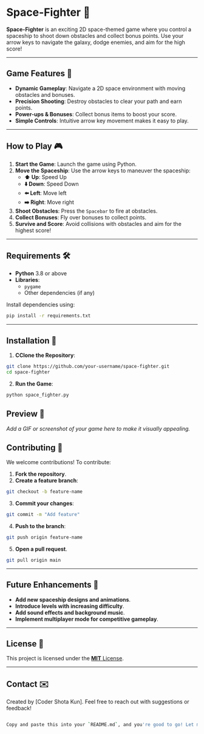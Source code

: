 # **Space-Fighter** 🚀  

**Space-Fighter** is an exciting 2D space-themed game where you control a spaceship to shoot down obstacles and collect bonus points. Use your arrow keys to navigate the galaxy, dodge enemies, and aim for the high score!  

---

## **Game Features** 🌟  

- **Dynamic Gameplay**: Navigate a 2D space environment with moving obstacles and bonuses.  
- **Precision Shooting**: Destroy obstacles to clear your path and earn points.  
- **Power-ups & Bonuses**: Collect bonus items to boost your score.  
- **Simple Controls**: Intuitive arrow key movement makes it easy to play.  

---

## **How to Play** 🎮  

1. **Start the Game**: Launch the game using Python.  
2. **Move the Spaceship**: Use the arrow keys to maneuver the spaceship:  
   - **⬆️ Up**: Speed Up  
   - **⬇️ Down**: Speed Down  
   - **⬅️ Left**: Move left  
   - **➡️ Right**: Move right  
3. **Shoot Obstacles**: Press the `Spacebar` to fire at obstacles.  
4. **Collect Bonuses**: Fly over bonuses to collect points.  
5. **Survive and Score**: Avoid collisions with obstacles and aim for the highest score!  

---

## **Requirements** 🛠️  

- **Python** 3.8 or above  
- **Libraries**:  
  - `pygame`  
  - Other dependencies (if any)  

Install dependencies using:  
  ```bash
  pip install -r requirements.txt
```

---

## **Installation** 🚀

1. **CClone the Repository**:
```bash
git clone https://github.com/your-username/space-fighter.git
cd space-fighter
```

2. **Run the Game**:
```bash
python space_fighter.py
```

## **Preview** 📸

*Add a GIF or screenshot of your game here to make it visually appealing.*

## **Contributing** 🤝

We welcome contributions! To contribute:
1. **Fork the repository**.
2. **Create a feature branch**:
```bash
git checkout -b feature-name
```
3. **Commit your changes**:
```bash
git commit -m "Add feature"
```
4. **Push to the branch**:
```bash
git push origin feature-name
```
5. **Open a pull request**.
```bash
git pull origin main
```

---

## **Future Enhancements** 🚀

- **Add new spaceship designs and animations**.
- **Introduce levels with increasing difficulty**.
- **Add sound effects and background music**.
- **Implement multiplayer mode for competitive gameplay**.

---

## **License** 📜

This project is licensed under the [**MIT** License](https://opensource.org/licenses/MIT).

---

## **Contact** ✉️

Created by [Coder Shota Kun]. Feel free to reach out with suggestions or feedback!
```bash

Copy and paste this into your `README.md`, and you're good to go! Let me know if you want to tweak anything. 😊
```
